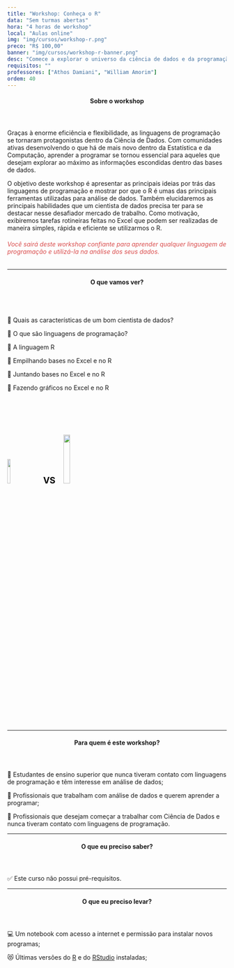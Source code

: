 ```yaml
---
title: "Workshop: Conheça o R"
data: "Sem turmas abertas"
hora: "4 horas de workshop"
local: "Aulas online"
img: "img/cursos/workshop-r.png"
preco: "R$ 100,00"
banner: "img/cursos/workshop-r-banner.png"
desc: "Comece a explorar o universo da ciência de dados e da programação a partir do R."
requisitos: ""
professores: ["Athos Damiani", "William Amorim"]
ordem: 40
---
```


<header class="section-header">
  <h4>Sobre o workshop</h4>
</header>

Graças à enorme eficiência e flexibilidade, as linguagens de programação se tornaram protagonistas dentro da Ciência de Dados. Com comunidades ativas desenvolvendo o que há de mais novo dentro da Estatística e da Computação, aprender a programar se tornou essencial para aqueles que desejam explorar ao máximo as informações escondidas dentro das bases de dados.

O objetivo deste workshop é apresentar as principais ideias por trás das linguagens de programação e mostrar por que o R é umas das principais ferramentas utilizadas para análise de dados. Também elucidaremos as principais habilidades que um cientista de dados precisa ter para se destacar nesse desafiador mercado de trabalho. Como motivação, exibiremos tarefas rotineiras feitas no Excel que podem ser realizadas de maneira simples, rápida e eficiente se utilizarmos o R.

<h6 style = "color: #da4d4d">Você sairá deste workshop confiante para aprender qualquer linguagem de programação e utilizá-la na análise dos seus dados.</h6>

<hr>

<header class="section-header">
  <h4>O que vamos ver?</h4>
</header>

<div class="row">
<div class="column">
<p>&#128204; Quais as características de um bom cientista de dados?</p>
<p>&#128204; O que são linguagens de programação?</p>
<p>&#128204; A linguagem R</p>
<p>&#128204; Empilhando bases no Excel e no R</p>
<p>&#128204; Juntando bases no Excel e no R</p>
<p>&#128204; Fazendo gráficos no Excel e no R</p>
</div>
<div class="column">
<br>
<br>
<br>
<br>
<br>
<img src = "/img/cursos/excel.png" width = "12%">
<span style = "font-weight: bold; font-size: 20px; color: black; padding-left: 18px; padding-right: 15px;">VS</span>
<img src = "/img/cursos/r-logo.jpg" width = "17%">
</div>
</div> 

<hr>

<header class="section-header">
  <h4>Para quem é este workshop?</h4>
</header>

&#128587; Estudantes de ensino superior que nunca tiveram contato com linguagens de programação e têm interesse em análise de dados;

&#128587; Profissionais que trabalham com análise de dados e querem aprender a programar;

&#128587; Profissionais que desejam começar a trabalhar com Ciência de Dados e nunca tiveram contato com linguagens de programação.

<hr>

<header class="section-header">
  <h4>O que eu preciso saber?</h4>
</header>

&#9989; Este curso não possui pré-requisitos.

<hr>

<header class="section-header">
  <h4>O que eu preciso levar?</h4>
</header>

&#128187; Um notebook com acesso a internet e permissão para instalar novos programas;

&#128571; Últimas versões do [R](https://cran.r-project.org/) e do [RStudio](https://www.rstudio.com/products/rstudio/download/) instaladas;
